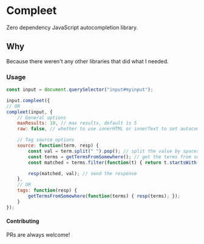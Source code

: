 # Compleet

Zero dependency JavaScript autocompletion library.

## Why

Because there weren't any other libraries that did what I needed.

### Usage

```js
const input = document.querySelector("input#myinput");

input.compleet({
// OR
compleet(input, {
    // General options
    maxResults: 10, // max results, default is 5
    raw: false, // whether to use innerHTML or innerText to set autocomplete options, default is false (innerText). DO NOT SET THIS TO TRUE IF YOU DO NOT FILTER THESE, YOU HAVE BEEN WARNED

    // Tag source options
    source: function(term, resp) {
        const val = term.split(" ").pop(); // split the value by spaces
        const terms = getTermsFromSomewhere(); // get the terms from somewhere
        const matched = terms.filter(function(t) { return t.startsWith(val); }); // filter the terms

        resp(matched, val); // send the response
    },
    // OR
    tags: function(resp) {
        getTermsFromSomewhere(function(terms) { resp(terms); });
    }
});
```

#### Contributing

PRs are always welcome!


